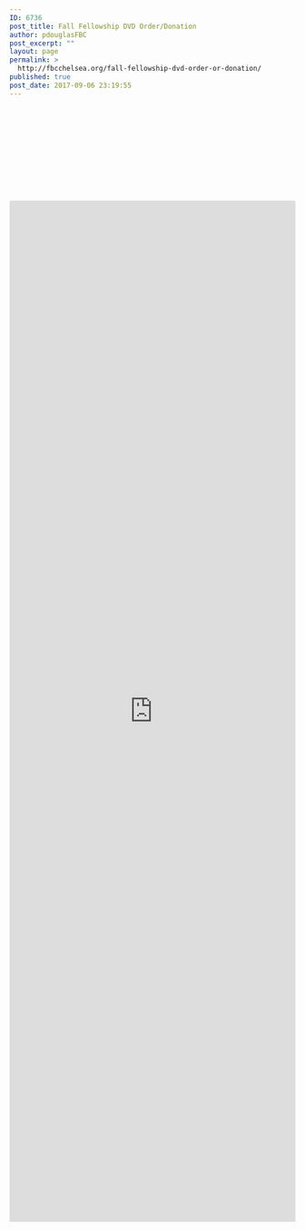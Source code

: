 ```yaml
---
ID: 6736
post_title: Fall Fellowship DVD Order/Donation
author: pdouglasFBC
post_excerpt: ""
layout: page
permalink: >
  http://fbcchelsea.org/fall-fellowship-dvd-order-or-donation/
published: true
post_date: 2017-09-06 23:19:55
---
```

<div style="margin-top: 180px;">
<p><iframe id="mb-formbuilder-container" style="width: 100%; height: 1800px; border: 0;" src="https://forms.ministryforms.net/viewForm.aspx?formId=f5265336-33a8-4471-9b88-1560b024ae02" width="300" height="150" data-custom-templates-url=""></iframe></p>
</div>